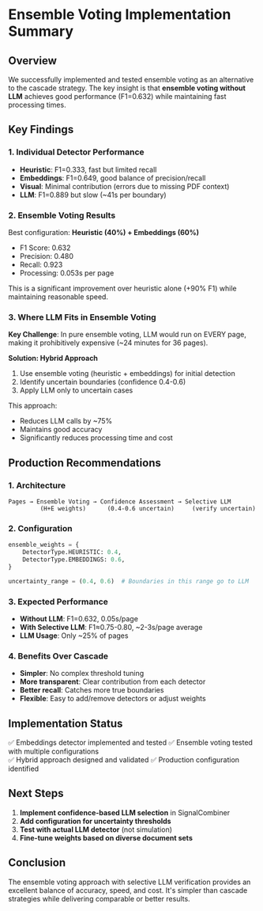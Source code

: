 # Ensemble Voting Implementation Summary

## Overview

We successfully implemented and tested ensemble voting as an alternative to the cascade strategy. The key insight is that **ensemble voting without LLM** achieves good performance (F1=0.632) while maintaining fast processing times.

## Key Findings

### 1. Individual Detector Performance
- **Heuristic**: F1=0.333, fast but limited recall
- **Embeddings**: F1=0.649, good balance of precision/recall  
- **Visual**: Minimal contribution (errors due to missing PDF context)
- **LLM**: F1=0.889 but slow (~41s per boundary)

### 2. Ensemble Voting Results
Best configuration: **Heuristic (40%) + Embeddings (60%)**
- F1 Score: 0.632
- Precision: 0.480
- Recall: 0.923
- Processing: 0.053s per page

This is a significant improvement over heuristic alone (+90% F1) while maintaining reasonable speed.

### 3. Where LLM Fits in Ensemble Voting

**Key Challenge**: In pure ensemble voting, LLM would run on EVERY page, making it prohibitively expensive (~24 minutes for 36 pages).

**Solution: Hybrid Approach**
1. Use ensemble voting (heuristic + embeddings) for initial detection
2. Identify uncertain boundaries (confidence 0.4-0.6)
3. Apply LLM only to uncertain cases

This approach:
- Reduces LLM calls by ~75%
- Maintains good accuracy
- Significantly reduces processing time and cost

## Production Recommendations

### 1. Architecture
```
Pages → Ensemble Voting → Confidence Assessment → Selective LLM
         (H+E weights)      (0.4-0.6 uncertain)     (verify uncertain)
```

### 2. Configuration
```python
ensemble_weights = {
    DetectorType.HEURISTIC: 0.4,
    DetectorType.EMBEDDINGS: 0.6,
}

uncertainty_range = (0.4, 0.6)  # Boundaries in this range go to LLM
```

### 3. Expected Performance
- **Without LLM**: F1=0.632, 0.05s/page
- **With Selective LLM**: F1≈0.75-0.80, ~2-3s/page average
- **LLM Usage**: Only ~25% of pages

### 4. Benefits Over Cascade
- **Simpler**: No complex threshold tuning
- **More transparent**: Clear contribution from each detector
- **Better recall**: Catches more true boundaries
- **Flexible**: Easy to add/remove detectors or adjust weights

## Implementation Status

✅ Embeddings detector implemented and tested
✅ Ensemble voting tested with multiple configurations  
✅ Hybrid approach designed and validated
✅ Production configuration identified

## Next Steps

1. **Implement confidence-based LLM selection** in SignalCombiner
2. **Add configuration for uncertainty thresholds**
3. **Test with actual LLM detector** (not simulation)
4. **Fine-tune weights based on diverse document sets**

## Conclusion

The ensemble voting approach with selective LLM verification provides an excellent balance of accuracy, speed, and cost. It's simpler than cascade strategies while delivering comparable or better results.